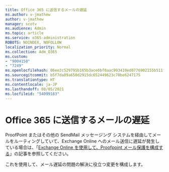 ```yaml
---
title: Office 365 に送信するメールの遅延
ms.author: v-jmathew
author: v-jmathew
manager: scotv
ms.audience: Admin
ms.topic: article
ms.service: o365-administration
ROBOTS: NOINDEX, NOFOLLOW
localization_priority: Normal
ms.collection: Adm_O365
ms.custom:
- "9004158"
- "7249"
ms.openlocfilehash: 06ee2c529795b165b3ace6bf0aac993410ed0776902155b511f920a09d133d84
ms.sourcegitcommit: b5f7da89a650d2915dc652449623c78be6247175
ms.translationtype: HT
ms.contentlocale: ja-JP
ms.lasthandoff: 08/05/2021
ms.locfileid: "54099183"
---
```

# <a name="mail-delays-when-sending-to-office-365"></a>Office 365 に送信するメールの遅延

ProofPoint またはその他の SendMail メッセージング システムを経由してメールをルーティングしていて、Exchange Online へのメール送信に遅延が発生している場合は、「[Exchange Online を使用して、Proofpoint メール保護を構成する](https://docs.microsoft.com/exchange/troubleshoot/email-delivery/configure-proofpoint-with-exchange)」の記事を参照してください。

これを使用して、メール遅延の問題の解決に役立つ変更を構成します。
